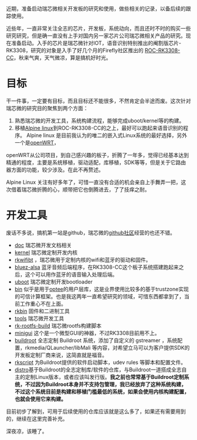 近期，准备启动瑞芯微相关开发板的研究和使用，做些相关的记录，以备后续的跟踪使用。

近些年，一直非常关注全志的芯片，开发板，系统动向，而且还时不时的购买一些研究研究，但是确一直没有上手对国内另一家芯片公司瑞芯微相关产品的研究。现在准备启动。入手的芯片是瑞芯微针对IOT，语音识别特别推出的阉割版芯片-RK3308，研究的对象是入手了好几个月的Firefly社区推出的 [ROC-RK3308-CC](http://dev.t-firefly.com/thread-100098-1-1.html)，秋来气爽，天气微凉，算是搞机好时光。

# 目标

干一件事，一定要有目标，而且目标还不能很多，不然肯定会半途而废。这次针对瑞芯微的研究目的聚焦到两个方面：
1. 熟悉瑞芯微的开发工具，系统构建流程，能够完成uboot/kernel等的构建。
2. 移植[Alpine linux]([https://www.alpinelinux.org/](https://www.alpinelinux.org/)
)到ROC-RK3308-CC的之上，最好可以跑起来语音识别的程序。
  Alpine linux 是目前我认为的唯二的嵌入式Linux系统的最好选择，另外一个是[openWRT](https://openwrt.org)，

openWRT从公司项目，到自己感兴趣的板子，折腾了一年多，觉得已经基本达到精通的程度，主要是系统移植，驱动适配，库移植，SDK等等，但是关于它路由器方面的功能，较少涉及。在此不再赘述。

Alpine Linux 关注有好多年了，可惜一直没有合适的机会亲自上手舞弄一把，这次借着瑞芯微折腾的心，顺带把它也倒腾进去，了了技痒之耐。

# 开发工具
废话不多说，搞机第一站是github，瑞芯微的[github社区]([https://github.com/rockchip-linux](https://github.com/rockchip-linux)
)经营的也还不错。
* [doc]([https://github.com/rockchip-linux/docs](https://github.com/rockchip-linux/docs)
) 瑞芯微开发文档相关
* [kernel]([https://github.com/rockchip-linux/kernel](https://github.com/rockchip-linux/kernel)
) 瑞芯微定制开发内核
* [rkwifibt](https://github.com/rockchip-linux/rkwifibt) ，瑞芯微用于定制内核的wifi和蓝牙的驱动和固件。
* [bluez-alsa](https://github.com/rockchip-linux/bluez-alsa) 蓝牙音频后端程序，在RK3308-CC这个板子系统搭建跑起来之后，这个可以用作蓝牙的语音输入处理后端。
* [uboot]([https://github.com/rockchip-linux/u-boot](https://github.com/rockchip-linux/u-boot)
) 瑞芯微定制开发bootloader
* [bin](https://github.com/rockchip-linux/bin) 似乎是用于[optee](https://www.op-tee.org/)的用户层库，这是业界使用比较多的基于trustzone实现的可信计算框架。也是我这两年一直希望研究的领域，可惜东西都拿到了，当前工作重心不在上面。
* [rkbin]([https://github.com/rockchip-linux/rkbin](https://github.com/rockchip-linux/rkbin)
) 固件和二进制工具
* [tools]([https://github.com/rockchip-linux/tools](https://github.com/rockchip-linux/tools)
) 瑞芯微开发工具
* [rk-rootfs-build]([https://github.com/rockchip-linux/rk-rootfs-build](https://github.com/rockchip-linux/rk-rootfs-build)
) 瑞芯微rootfs构建脚本
* [minigui](https://github.com/rockchip-linux/minigui) 这个是一个微型GUI的神器，不过RK3308目前用不上。
* [buildroot](https://github.com/rockchip-linux/buildroot) 全志定制 Buildroot 系统，添加了自定义的 gstreamer ，系统配置，rkmedia/QLauncher/libMali 等内容，对希望立马可以为客户提供SDK的开发板定制厂商来说，这简直就是福音。
* [rkscript](https://github.com/rockchip-linux/rkscript) 为Buildroot提供的软件启动脚本，udev rules 等脚本和配置文件。
* [distro](https://github.com/rockchip-linux/distro)基于Buildroot的全志定制库/软件的仓库，与Buildroot一道搭成全志自主的定制Linux版本，或者应该叫发行版。**我之前也常常基于Buildroot定制系统，不过因为Buildroot本身并不支持包管理，我已经放弃了这种系统构建，不过这个系统目前是构建和移植门槛最低的系统，如果会使用内核构建配置，也就会使用它来构建。**

目前初步了解到，可用于后续使用的仓库应该就是这么多了，如果还有需要用到的，继续在这里完善补充。

深夜凉，该睡了。
